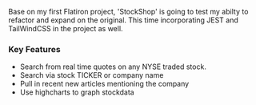 Base on my first Flatiron project, 'StockShop' is going to test my abilty to refactor and expand on the original. This time incorporating JEST and TailWindCSS in the project as well.

### Key Features 
* Search from real time quotes on any NYSE traded stock.
* Search via stock TICKER or company name
* Pull in recent new articles mentioning the company
* Use highcharts to graph stockdata